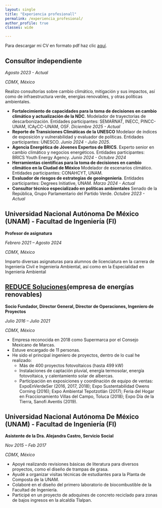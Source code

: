 ```yaml
---
layout: single
title: "Experiencia profesionall"
permalink: /experiencia_profesional/
author_profile: true
classes: wide

---
```


Para descargar mi CV en formato pdf haz clic [aquí](../assets/pdf/CV_Rodrigo_Munoz_extenso_2025-01.pdf).


## Consultor independiente

*Agosto 2023 - Actual*

*CDMX, México*

Realizo consultorías sobre cambio climático, mitigación y sus impactos, así como de infraestructura verde, energías renovables, y otras políticas ambientales.

* **Fortalecimiento de capacidades para la toma de decisiones en cambio climático y actualización de la NDC**. Modelador de trayectorias de descarbonización. Entidades participantes: SEMARNAT, INECC, PINCC-UNAM, ICAyCC-UNAM, OSF. *Diciembre 2025 - Actual*
* **Reporte de Transiciones Climáticas de la UNESCO** Modelaor de índices de exposición y vulnerabilidad y evaluador de políticas. Entidades participantes: UNESCO. *Junio 2024 - Julio 2025*.
* **Agencia Energética de Jóvenes Expertos de BRICS**. Experto senior en cambio climático y negocios energéticos. Entidades participantes: BRICS Youth Energy Agency. *Junio 2024 - Octubre 2024*
* **Herramientas científicas para la toma de decisiones en cambio climático en la Ciudad de México** Modelador de escenarios climático. Entidades participantes: CONAHCYT, UNAM.
* **Evaluador de riesgos de estrategias de geoingeniería**. Entidades participantes: Degrees Initiative, UNAM. *Marzo 2024 - Actual*
* **Consultor técnico especializado en políticas ambientales** Senado de la República, Grupo Parlamentario del Partido Verde. *Octubre 2023 - Actual*


## Universidad Nacional Autónoma De México (UNAM) - Facultad de Ingeniería (FI)

**Profesor de asignatura**

*Febrero 2021 – Agosto 2024*

*CDMX, México*

Imparto diversas asignaturas para alumnos de licenciatura en la carrera de Ingeniería Civil e Ingeniería Ambiental, así como en la Especialidad en Ingeniería Ambiental


## [REDUCE Soluciones](https://reducesoluciones.com/)(empresa de energías renovables)

**Socio Fundador, Director General, Director de Operaciones, Ingeniero de Proyectos**

*Julio 2016 – Julio 2021*

*CDMX, México*

* Empresa reconocida en 2018 como Supermarca por el Consejo Mexicano de Marcas.
* Estuve encargado de 11 personas.
* He sido el principal ingeniero de proyectos, dentro de lo cual he realizado:
    * Más de 400 proyectos fotovoltaicos (hasta 499 kW)
    * Instalaciones de captación pluvial, energía termosolar, energía fotovoltaica, y calentamiento solar de albercas.
    * Participación en exposiciones y coordinación de equipo de ventas: ExpoEnVerdeSer (2016, 2017, 2018); Expo Sustentabilidad Owens Corning (2016); Expo Ambiental Tepotzotlán (2017); Feria del Hogar en Fraccionamiento Villas del Campo, Toluca (2018); Expo Día de la Tierra, Sanofi Aventis (2019).


## Universidad Nacional Autónoma De México (UNAM) - Facultad de Ingeniería (FI)

**Asistente de la Dra. Alejandra Castro, Servicio Social**

*Nov 2015 – Feb 2017*

*CDMX, México*

* Apoyé realizando revisiones básicas de literatura para diversos proyectos, como el diseño de trampas de grasa.
* Ayudé a organizar visitas técnicas de estudiantes para la Planta de Composta de la UNAM.
* Colaboré en el diseño del primero laboratorio de biocombustible de la Facultad de Ingeniería.
* Participé en un proyecto de adoquines de concreto reciclado para zonas de bajos ingresos en la alcaldía Tlalpan.